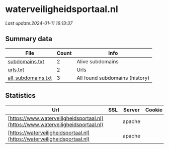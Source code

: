 # waterveiligheidsportaal.nl
*Last update:2024-01-11 16:13:37*
## Summary data
| File       | Count | Info |
|------------|-------|------|
|[subdomains.txt](/data/waterveiligheidsportaal/subdomains.txt)|2|Alive subdomains|
|[urls.txt](/data/waterveiligheidsportaal/urls.txt)|2|Urls|
|[all_subdomains.txt](/data/waterveiligheidsportaal/all_subdomains.txt)|3|All found subdomains (history)|
## Statistics
| Url | SSL | Server | Cookie | HSTS | CSP | XFO | XXP | RP | Tech |
|------------|-------|------|------|------|------|------|------|------|------|
|[https://www.waterveiligheidsportaal.nl](https://www.waterveiligheidsportaal.nl)| |apache| |:white_check_mark: | | |:white_check_mark: | | |:white_check_mark: | |Apache HTTP Server H...| |
|[https://waterveiligheidsportaal.nl](https://waterveiligheidsportaal.nl)| |apache| |:white_check_mark: | | |:white_check_mark: | | |:white_check_mark: | |AngularJS Apache HTT...| |